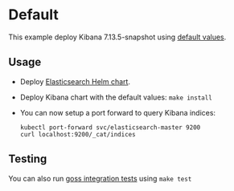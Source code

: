 # Default

This example deploy Kibana 7.13.5-snapshot using [default values][].


## Usage

* Deploy [Elasticsearch Helm chart][].

* Deploy Kibana chart with the default values: `make install`

* You can now setup a port forward to query Kibana indices:

  ```
  kubectl port-forward svc/elasticsearch-master 9200
  curl localhost:9200/_cat/indices
  ```


## Testing

You can also run [goss integration tests][] using `make test`


[elasticsearch helm chart]: https://github.com/elastic/helm-charts/tree/7.13/elasticsearch/examples/default/
[goss integration tests]: https://github.com/elastic/helm-charts/tree/7.13/kibana/examples/default/test/goss.yaml
[default values]: https://github.com/elastic/helm-charts/tree/7.13/kibana/values.yaml
